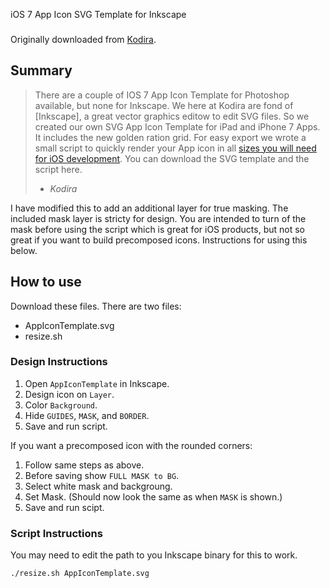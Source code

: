 iOS 7 App Icon SVG Template for Inkscape
###

Originally downloaded from [Kodira](http://kodira.de/2013/11/ios-7-app-icon-template-inkscape-svg-editor/).

Summary
---

> There are a couple of IOS 7 App Icon Template for Photoshop available, but none
> for Inkscape. We here at Kodira are fond of [Inkscape], a great vector graphics
> editow to edit SVG files. So we created our own SVG App Icon Template for iPad
> and iPhone 7 Apps. It includes the new golden ration grid. For easy export we
> wrote a small script to quickly render your App icon in all [sizes you will need
> for iOS development](https://developer.apple.com/library/ios/documentation/userexperience/conceptual/mobilehig/IconMatrix.html). You can download the SVG template and the script here.
> 
> - _Kodira_

I have modified this to add an additional layer for true masking. The included
mask layer is stricty for design. You are intended to turn of the mask before
using the script which is great for iOS products, but not so great if you want
to build precomposed icons. Instructions for using this below.

How to use
---

Download these files. There are two files:

+ AppIconTemplate.svg
+ resize.sh

### Design Instructions

1. Open `AppIconTemplate` in Inkscape.
2. Design icon on `Layer`.
3. Color `Background`.
4. Hide `GUIDES`, `MASK`, and `BORDER`.
5. Save and run script.

If you want a precomposed icon with the rounded corners:

1. Follow same steps as above.
2. Before saving show `FULL MASK to BG`.
3. Select white mask and backgroung.
4. Set Mask. (Should now look the same as when `MASK` is shown.)
5. Save and run scipt.

### Script Instructions

You may need to edit the path to you Inkscape binary for this to work.

```bash
./resize.sh AppIconTemplate.svg
```

